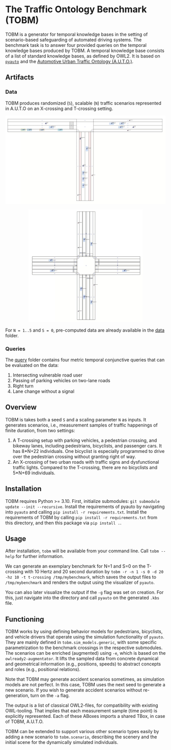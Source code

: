 # The Traffic Ontology Benchmark (TOBM)

TOBM is a generator for temporal knowledge bases in the setting of scenario-based safeguarding of automated driving systems. 
The benchmark task is to answer four provided queries on the temporal knowledge bases produced by TOBM.
A temporal knowledge base consists of a list of standard knowledge bases, as defined by OWL2.
It is based on [`pyauto`](https://github.com/lu-w/pyauto) and the 
[Automotive Urban Traffic Ontology (A.U.T.O.)](https://github.com/lu-w/auto/).

## Artifacts

### Data

TOBM produces randomized (`S`), scalable (`N`) traffic scenarios represented in A.U.T.O on an X-crossing and T-crossing setting.

<p align="center">
  <img src="videos/tobm_t_n4_s0_small.gif" />
</p>
<p align="center">
  <img src="videos/tobm_x_n4_s0_small.gif" />
</p>

For `N = 1..5` and `S = 0`, pre-computed data are already available in the [data](data) folder.

### Queries

The [query](query) folder contains four metric temporal conjunctive queries that can be evaluated on the data:

1. Intersecting vulnerable road user
2. Passing of parking vehicles on two-lane roads
3. Right turn
4. Lane change without a signal

## Overview

TOBM is takes both a seed `S` and a scaling parameter `N` as inputs.
It generates scenarios, i.e., measurement samples of traffic happenings of finite duration, from two settings:

1. A T-crossing setup with parking vehicles, a pedestrian crossing, and bikeway lanes, including pedestrians, 
bicyclists, and passenger cars. It has 8*N+22 individuals. 
One bicyclist is especially programmed to drive over the pedestrian crossing without granting right of way.
2. An X-crossing of two urban roads with traffic signs and dysfunctional traffic lights.
Compared to the T-crossing, there are no bicyclists and 5*N+69 individuals.

## Installation

TOBM requires Python >= 3.10.
First, initialize submodules: `git submodule update --init --recursive`.
Install the requirements of pyauto by navigating into `pyauto` and calling `pip install -r requirements.txt`.
Install the requirements of TOBM by calling `pip install -r requirements.txt` from this directory, and then this 
package via `pip install .`.

## Usage

After installation, `tobm` will be available from your command line.
Call `tobm --help` for further information.

We can generate an exemplary benchmark for N=1 and S=0 on the T-crossing with 10 Hertz and 20 second duration by
`tobm -r -n 1 -s 0 -d 20 -hz 10 -t t-crossing /tmp/mybenchmark`,
which saves the output files to `/tmp/mybenchmark` and renders the output using the visualizer of `pyauto`.

You can also later visualize the output if the `-g` flag was set on creation.
For this, just navigate into the directory and call `pyauto` on the generated `.kbs` file.

## Functioning

TOBM works by using defining behavior models for pedestrians, bicyclists, and vehicle drivers that operate using the simulation functionality of `pyauto`.
They are mainly defined in `tobm.sim_models.generic`, with some specific parametrization to the benchmark crossings in the respective submodules.
The scenarios can be enriched (augmented) using `-e`, which is based on  the `owlready2-augmentator`. 
It lifts the sampled data from concrete dynamical and geometrical information (e.g., positions, speeds) to abstract concepts and roles (e.g., positional relations).

Note that TOBM may generate accident scenarios sometimes, as simulation models are not perfect.
In this case, TOBM uses the next seed to generate a new scenario.
If you wish to generate accident scenarios without re-generation, turn on the `-a` flag.

The output is a list of classical OWL2-files, for compatibility with existing OWL-tooling.
That implies that each measurement sample (time point) is explicitly represented.
Each of these ABoxes imports a shared TBox, in case of TOBM, A.U.T.O.

TOBM can be extended to support various other scenario types easily by adding a new scenario to `tobm.scenario`, 
describing the scenery and the initial scene for the dynamically simulated individuals.
